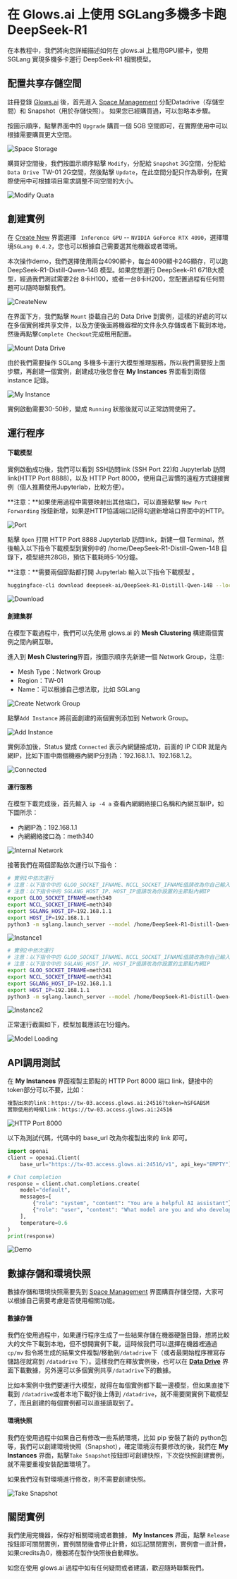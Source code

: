# 在 Glows.ai 上使用 SGLang多機多卡跑DeepSeek-R1

在本教程中，我們將向您詳細描述如何在 glows.ai 上租用GPU顯卡，使用 SGLang 實現多機多卡運行 DeepSeek-R1 相關模型。



## 配置共享存儲空間

註冊登錄 [Glows.ai](https://glows.ai/) 後，首先進入 [Space Management](https://platform.glows.ai/space) 分配Datadrive（存儲空間）和 Snapshot（用於存儲快照）。 如果您已經購買過，可以忽略本步驟。

按圖示順序，點擊界面中的 `Upgrade` 購買一個 5GB 空間即可，在實際使用中可以根據需要購買更大空間。

![Space Storage](../../../../tutorials-images/07.DeepSeekSGLang/01.SpaceStorage.png)

購買好空間後，我們按圖示順序點擊 `Modify`，分配給 `Snapshot` 3G空間，分配給 `Data Drive `TW-01 2G空間，然後點擊 `Update`，在此空間分配只作為舉例，在實際使用中可根據項目需求調整不同空間的大小。

![Modify Quata](../../../../tutorials-images/07.DeepSeekSGLang/02.ModifyQuota.png)



## 創建實例

在 [Create New](https://platform.glows.ai/create) 界面選擇 ` Inference GPU`  -- `NVIDIA GeForce RTX 4090`，選擇環境`SGLang 0.4.2`，您也可以根據自己需要選其他機器或者環境。

本次操作demo，我們選擇使用兩台4090顯卡，每台4090顯卡24G顯存，可以跑 DeepSeek-R1-Distill-Qwen-14B 模型。如果您想運行 DeepSeek-R1 671B大模型，經過我們測試需要2台 8卡H100，或者一台8卡H200，您配置過程有任何問題可以隨時聯繫我們。

![CreateNew](../../../../tutorials-images/07.DeepSeekSGLang/03.CreateNew.png)

在界面下方，我們點擊 `Mount` 掛載自己的 Data Drive 到實例，這樣的好處的可以在多個實例裡共享文件，以及方便後面將機器裡的文件永久存儲或者下載到本地，然後再點擊`Complete Checkout`完成租用配置。

![Mount Data Drive](../../../../tutorials-images/07.DeepSeekSGLang/04.MountDataDrive.png)

由於我們需要操作 SGLang 多機多卡運行大模型推理服務，所以我們需要按上面步驟，再創建一個實例，創建成功後您會在 **My Instances** 界面看到兩個 instance 記錄。

![My Instance](../../../../tutorials-images/07.DeepSeekSGLang/05.MyInstance.png)

實例啟動需要30-50秒，變成 `Running` 狀態後就可以正常訪問使用了。

## 運行程序

#### 下載模型

實例啟動成功後，我們可以看到 SSH訪問link (SSH Port 22)和 Jupyterlab 訪問link(HTTP Port 8888)，以及 HTTP Port 8000，使用自己習慣的遠程方式鏈接實例（個人推薦使用Jupyterlab，比較方便）。

**注意：**如果使用過程中需要映射出其他端口，可以直接點擊 `New Port Forwarding` 按鈕新增，如果是HTTP協議端口記得勾選新增端口界面中的HTTP。

![Port](../../../../tutorials-images/07.DeepSeekSGLang/06.Port.png)

點擊 `Open` 打開 HTTP Port 8888  Jupyterlab 訪問link，新建一個 Terminal，然後輸入以下指令下載模型到實例中的 /home/DeepSeek-R1-Distill-Qwen-14B 目錄下，模型總共28GB，預估下載耗時5-10分鐘。

**注意：**需要兩個節點都打開 Jupyterlab 輸入以下指令下載模型 。

```bash
huggingface-cli download deepseek-ai/DeepSeek-R1-Distill-Qwen-14B --local-dir /home/DeepSeek-R1-Distill-Qwen-14B
```

![Download](../../../../tutorials-images/07.DeepSeekSGLang/07.Download.png)

#### 創建集群

在模型下載過程中，我們可以先使用 glows.ai 的 **Mesh Clustering** 構建兩個實例之間內網互聯。

進入到 **Mesh Clustering**界面，按圖示順序先新建一個 Network Group，注意:

- Mesh Type：Network Group
- Region：TW-01
- Name：可以根據自己想法取，比如 SGLang

![Create Network Group](../../../../tutorials-images/07.DeepSeekSGLang/08.CreateNetworkGroup.png)

點擊`Add Instance` 將前面創建的兩個實例添加到 Network Group。

![Add Instance](../../../../tutorials-images/07.DeepSeekSGLang/09.AddInstance.png)

實例添加後，Status 變成 `Connected` 表示內網鏈接成功，前面的 IP CIDR 就是內網IP，比如下圖中兩個機器內網IP分別為：192.168.1.1、192.168.1.2。

![Connected](../../../../tutorials-images/07.DeepSeekSGLang/10.Connected.png)

#### 運行服務

在模型下載完成後，首先輸入 `ip -4 a` 查看內網網絡接口名稱和內網互聯IP，如下圖所示：

- 內網IP為：192.168.1.1
- 內網網絡接口為：meth340

![Internal Network](../../../../tutorials-images/07.DeepSeekSGLang/11.InternalNetwork.png)

接著我們在兩個節點依次運行以下指令：

```bash
# 實例1中依次運行
# 注意：以下指令中的 GLOO_SOCKET_IFNAME、NCCL_SOCKET_IFNAME值請改為你自己輸入 ip -4 a 查出的網絡接口名稱
# 注意：以下指令中的 SGLANG_HOST_IP、HOST_IP值請改為你設置的主節點內網IP
export GLOO_SOCKET_IFNAME=meth340
export NCCL_SOCKET_IFNAME=meth340
export SGLANG_HOST_IP=192.168.1.1
export HOST_IP=192.168.1.1
python3 -m sglang.launch_server --model /home/DeepSeek-R1-Distill-Qwen-14B --port 8000 --tp 2 --dist-init-addr 192.168.1.1:6379 --nnodes 2 --node-rank 0 --trust-remote-code --host 0.0.0.0
```

![Instance1](../../../../tutorials-images/07.DeepSeekSGLang/12.Instance1.png)

```bash
# 實例2中依次運行
# 注意：以下指令中的 GLOO_SOCKET_IFNAME、NCCL_SOCKET_IFNAME值請改為你自己輸入 ip -4 a 查出的網絡接口名稱
# 注意：以下指令中的 SGLANG_HOST_IP、HOST_IP值請改為你設置的主節點內網IP
export GLOO_SOCKET_IFNAME=meth341
export NCCL_SOCKET_IFNAME=meth341
export SGLANG_HOST_IP=192.168.1.1
export HOST_IP=192.168.1.1
python3 -m sglang.launch_server --model /home/DeepSeek-R1-Distill-Qwen-14B --port 8000 --tp 2 --dist-init-addr 192.168.1.1:6379 --nnodes 2 --node-rank 1 --trust-remote-code --host 0.0.0.0
```

![Instance2](../../../../tutorials-images/07.DeepSeekSGLang/13.Instance2.png)

正常運行截圖如下，模型加載應該在1分鐘內。

![Model Loading](../../../../tutorials-images/07.DeepSeekSGLang/14.ModelLoading.png)

## API調用測試

在 **My Instances** 界面複製主節點的 HTTP Port 8000 端口 link，鏈接中的 token部分可以不要，比如：

```bash
複製出來的link：https://tw-03.access.glows.ai:24516?token=hSFGABSM
實際使用的時候link：https://tw-03.access.glows.ai:24516
```

![HTTP Port 8000](../../../../tutorials-images/07.DeepSeekSGLang/15.HTTPPort8000.png)

以下為測試代碼，代碼中的 base_url 改為你複製出來的 link 即可。

```python
import openai
client = openai.Client(
    base_url="https://tw-03.access.glows.ai:24516/v1", api_key="EMPTY")

# Chat completion
response = client.chat.completions.create(
    model="default",
    messages=[
        {"role": "system", "content": "You are a helpful AI assistant"},
        {"role": "user", "content": "What model are you and who developed it"},
    ],
    temperature=0.6
)
print(response)
```

![Demo](../../../../tutorials-images/07.DeepSeekSGLang/16.Demo.png)



## 數據存儲和環境快照

數據存儲和環境快照需要先到 [Space Management](https://platform.glows.ai/space) 界面購買存儲空間，大家可以根據自己需要考慮是否使用相關功能。

#### 數據存儲

我們在使用過程中，如果運行程序生成了一些結果存儲在機器硬盤目錄，想將比較大的文件下載到本地，但不想開實例下載，這時候我們可以選擇在機器裡通過 `cp/mv` 指令將生成的結果文件複製/移動到`/datadrive`下（或者最開始程序裡寫存儲路徑就寫到 `/datadrive` 下）。這樣我們在釋放實例後，也可以在 [**Data Drive**](https://platform.glows.ai/data) 界面下載數據，另外還可以多個實例共享`/datadrive`下的數據。

比如本案例中我們要運行大模型，就得在每個實例都下載一邊模型，但如果直接下載到  `/datadrive`或者本地下載好後上傳到 `/datadrive`，就不需要開實例下載模型了，而且創建的每個實例都可以直接讀取到了。

#### 環境快照

我們在使用過程中如果自己有修改一些系統環境，比如 pip 安裝了新的 python包等，我們可以創建環境快照（Snapshot），確定環境沒有要修改的後，我們在 **My Instances** 界面，點擊`Take Snapshot`按鈕即可創建快照，下次從快照創建實例，就不需要重複安裝配置環境了。

如果我們沒有對環境進行修改，則不需要創建快照。

![Take Snapshot](../../../../tutorials-images/07.DeepSeekSGLang/17.TakeSnapshot.png)



## 關閉實例

我們使用完機器，保存好相關環境或者數據， **My Instances** 界面，點擊 `Release` 按鈕即可關閉實例，實例關閉後會停止計費，如忘記關閉實例，實例會一直計費，如果credits為0，機器將在製作快照後自動釋放。


如您在使用 glows.ai 過程中如有任何疑問或者建議，歡迎隨時聯繫我們。

